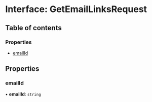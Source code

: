 # Interface: GetEmailLinksRequest

## Table of contents

### Properties

- [emailId](GetEmailLinksRequest.md#emailid)

## Properties

### <a id="emailid" name="emailid"></a> emailId

• **emailId**: `string`
